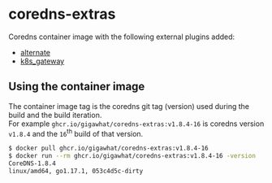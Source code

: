 # coredns-extras

Coredns container image with the following external plugins added:
* [alternate](https://coredns.io/explugins/alternate/)
* [k8s_gateway](https://coredns.io/explugins/k8s_gateway/)

## Using the container image

The container image tag is the coredns git tag (version) used during the build and the build iteration.  
For example `ghcr.io/gigawhat/coredns-extras:v1.8.4-16` is coredns version `v1.8.4` and the `16`<sup>th</sup> build of that version.

```bash
$ docker pull ghcr.io/gigawhat/coredns-extras:v1.8.4-16 
$ docker run --rm ghcr.io/gigawhat/coredns-extras:v1.8.4-16 -version
CoreDNS-1.8.4
linux/amd64, go1.17.1, 053c4d5c-dirty
```

